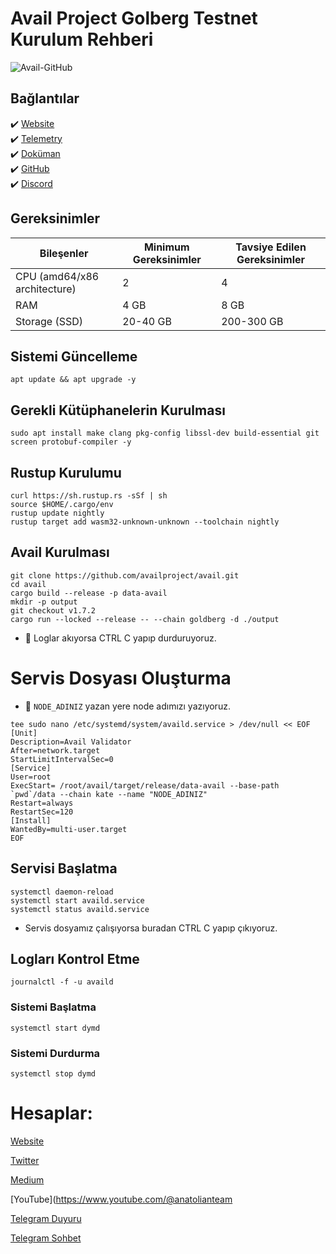 # Avail Project Golberg Testnet Kurulum Rehberi
![Avail-GitHub](https://github.com/AnatolianTeam/AvailProject/assets/102043225/b563145a-153b-4a1b-9e4c-54ebb58f305c)

## Bağlantılar
 ✔️ [Website](https://www.availproject.org/)<br>
 ✔️ [Telemetry](https://telemetry.avail.tools/#list/0x6f09966420b2608d1947ccfb0f2a362450d1fc7fd902c29b67c906eaa965a7ae)<br>
 ✔️ [Doküman](https://docs.availproject.org/)<br>
 ✔️ [GitHub](https://github.com/availproject)<br>
 ✔️ [Discord](https://discord.gg/TUVbtZMMpz)<br>

## Gereksinimler 
| Bileşenler | Minimum Gereksinimler | **Tavsiye Edilen Gereksinimler** | 
| ------------ | ------------ | ------------ |
| CPU (amd64/x86 architecture) |	2 | 4 |
| RAM	| 4 GB | 8 GB |
| Storage (SSD)	| 20-40 GB | 200-300 GB  |

## Sistemi Güncelleme
```shell
apt update && apt upgrade -y
```

## Gerekli Kütüphanelerin Kurulması
```shell
sudo apt install make clang pkg-config libssl-dev build-essential git screen protobuf-compiler -y
```

## Rustup Kurulumu
```shell
curl https://sh.rustup.rs -sSf | sh
source $HOME/.cargo/env
rustup update nightly
rustup target add wasm32-unknown-unknown --toolchain nightly

```

## Avail Kurulması

```shell
git clone https://github.com/availproject/avail.git
cd avail
cargo build --release -p data-avail
mkdir -p output
git checkout v1.7.2
cargo run --locked --release -- --chain goldberg -d ./output
```
* 🔴 Loglar akıyorsa CTRL C yapıp durduruyoruz.

# Servis Dosyası Oluşturma
* 🔴  `NODE_ADINIZ` yazan yere node adımızı yazıyoruz.
```shell
tee sudo nano /etc/systemd/system/availd.service > /dev/null << EOF
[Unit]
Description=Avail Validator
After=network.target
StartLimitIntervalSec=0
[Service]
User=root
ExecStart= /root/avail/target/release/data-avail --base-path `pwd`/data --chain kate --name "NODE_ADINIZ"
Restart=always
RestartSec=120
[Install]
WantedBy=multi-user.target
EOF
```

## Servisi Başlatma
```shell
systemctl daemon-reload
systemctl start availd.service
systemctl status availd.service
```

* Servis dosyamız çalışıyorsa buradan CTRL C yapıp çıkıyoruz.

## Logları Kontrol Etme 
```
journalctl -f -u availd
```

### Sistemi Başlatma
```
systemctl start dymd
```

### Sistemi Durdurma
```
systemctl stop dymd
```


# Hesaplar:

[Website](https://anatolianteam.com)

[Twitter](https://twitter.com/anatolianteam)

[Medium](https://medium.com/@anatolianteam)

[YouTube](https://www.youtube.com/@anatolianteam

[Telegram Duyuru](https://t.me/AnatolianTeamduyuru)

[Telegram Sohbet](https://t.me/AnatolianTeam)
